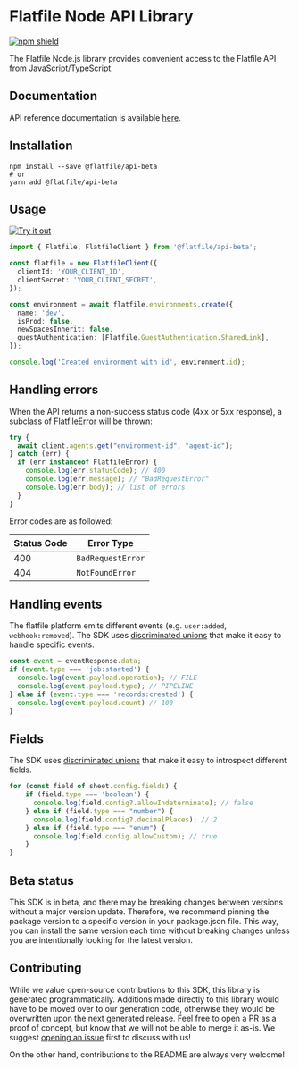 # Flatfile Node API Library

[![npm shield](https://img.shields.io/npm/v/@flatfile/api-beta)](https://www.npmjs.com/package/@flatfile/api-beta)

The Flatfile Node.js library provides convenient access to the Flatfile API from JavaScript/TypeScript.

## Documentation

API reference documentation is available [here](https://flatfile.stoplight.io/docs/v10).

## Installation

```
npm install --save @flatfile/api-beta
# or
yarn add @flatfile/api-beta
```

## Usage

[![Try it out](https://developer.stackblitz.com/img/open_in_stackblitz.svg)](https://stackblitz.com/edit/flatfile-typescript-sdk-7xtsm5?file=app.ts&view=editor)

```typescript
import { Flatfile, FlatfileClient } from '@flatfile/api-beta';

const flatfile = new FlatfileClient({
  clientId: 'YOUR_CLIENT_ID',
  clientSecret: 'YOUR_CLIENT_SECRET',
});

const environment = await flatfile.environments.create({
  name: 'dev',
  isProd: false,
  newSpacesInherit: false,
  guestAuthentication: [Flatfile.GuestAuthentication.SharedLink],
});

console.log('Created environment with id', environment.id);
```

## Handling errors

When the API returns a non-success status code (4xx or 5xx response), a subclass of [FlatfileError](https://github.com/fern-flatfile/flatfile-node/blob/main/src/errors/FlatfileError.ts) will be thrown:

```ts
try {
  await client.agents.get("environment-id", "agent-id");
} catch (err) {
  if (err instanceof FlatfileError) {
    console.log(err.statusCode); // 400
    console.log(err.message); // "BadRequestError"
    console.log(err.body); // list of errors
  }
}
```

Error codes are as followed:

| Status Code | Error Type                 |
| ----------- | -------------------------- |
| 400         | `BadRequestError`          |
| 404         | `NotFoundError`            |


## Handling events

The flatfile platform emits different events (e.g. `user:added`, `webhook:removed`). The SDK uses [discriminated unions](https://www.typescriptlang.org/docs/handbook/unions-and-intersections.html#discriminating-unions) that make it easy to handle specific events. 

```ts
const event = eventResponse.data;
if (event.type === 'job:started') {
  console.log(event.payload.operation); // FILE
  console.log(event.payload.type); // PIPELINE
} else if (event.type === 'records:created') {
  console.log(event.payload.count) // 100
}
```

## Fields

The SDK uses [discriminated unions](https://www.typescriptlang.org/docs/handbook/unions-and-intersections.html#discriminating-unions) that make it easy to introspect different fields.

```ts
for (const field of sheet.config.fields) {
    if (field.type === 'boolean') {
      console.log(field.config?.allowIndeterminate); // false
    } else if (field.type === "number") {
      console.log(field.config?.decimalPlaces); // 2
    } else if (field.type === "enum") {
      console.log(field.config.allowCustom); // true
    }
}
```

## Beta status

This SDK is in beta, and there may be breaking changes between versions without a major version update. Therefore, we recommend pinning the package version to a specific version in your package.json file. This way, you can install the same version each time without breaking changes unless you are intentionally looking for the latest version.

## Contributing

While we value open-source contributions to this SDK, this library is generated programmatically. Additions made directly to this library would have to be moved over to our generation code, otherwise they would be overwritten upon the next generated release. Feel free to open a PR as a proof of concept, but know that we will not be able to merge it as-is. We suggest [opening an issue](https://github.com/FlatFilers/flatfile-node/issues) first to discuss with us!

On the other hand, contributions to the README are always very welcome!
